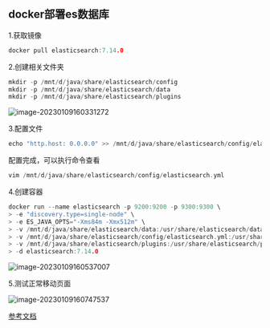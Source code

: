 ## docker部署es数据库

1.获取镜像

```go
docker pull elasticsearch:7.14.0
```

2.创建相关文件夹

```go
mkdir -p /mnt/d/java/share/elasticsearch/config
mkdir -p /mnt/d/java/share/elasticsearch/data
mkdir -p /mnt/d/java/share/elasticsearch/plugins
```

![image-20230109160331272](C:\Users\yanwq\AppData\Roaming\Typora\typora-user-images\image-20230109160331272.png)

3.配置文件

```go
echo "http.host: 0.0.0.0" >> /mnt/d/java/share/elasticsearch/config/elasticsearch.yml
```

配置完成，可以执行命令查看

```go
vim /mnt/d/java/share/elasticsearch/config/elasticsearch.yml
```

4.创建容器

```go
docker run --name elasticsearch -p 9200:9200 -p 9300:9300 \
> -e "discovery.type=single-node" \
> -e ES_JAVA_OPTS="-Xms84m -Xmx512m" \
> -v /mnt/d/java/share/elasticsearch/data:/usr/share/elasticsearch/data \
> -v /mnt/d/java/share/elasticsearch/config/elasticsearch.yml:/usr/share/elasticsearch/config/elasticsearch.yml \
> -v /mnt/d/java/share/elasticsearch/plugins:/usr/share/elasticsearch/plugins \
> -d elasticsearch:7.14.0
```

![image-20230109160537007](C:\Users\yanwq\AppData\Roaming\Typora\typora-user-images\image-20230109160537007.png)

5.测试正常移动页面

![image-20230109160747537](C:\Users\yanwq\AppData\Roaming\Typora\typora-user-images\image-20230109160747537.png)



[参考文档](https://blog.csdn.net/qq_44732146/article/details/120744829?utm_medium=distribute.pc_relevant.none-task-blog-2~default~baidujs_baidulandingword~default-5-120744829-blog-124889752.pc_relevant_recovery_v2&spm=1001.2101.3001.4242.4&utm_relevant_index=8)

